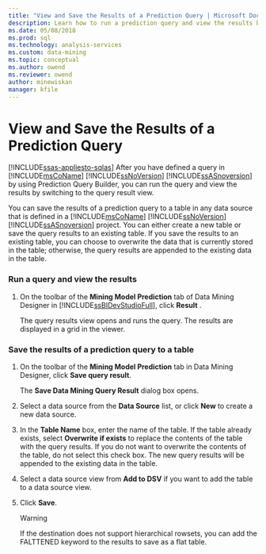 ```yaml
---
title: "View and Save the Results of a Prediction Query | Microsoft Docs"
description: Learn how to run a prediction query and view the results by switching to the query result view in SQL Server Analysis Services.  
ms.date: 05/08/2018
ms.prod: sql
ms.technology: analysis-services
ms.custom: data-mining
ms.topic: conceptual
ms.author: owend
ms.reviewer: owend
author: minewiskan
manager: kfile
---
```

# View and Save the Results of a Prediction Query
[!INCLUDE[ssas-appliesto-sqlas](../includes/ssas-appliesto-sqlas.md)]
  After you have defined a query in [!INCLUDE[msCoName](../includes/msconame-md.md)] [!INCLUDE[ssNoVersion](../includes/ssnoversion-md.md)] [!INCLUDE[ssASnoversion](../includes/ssasnoversion-md.md)] by using Prediction Query Builder, you can run the query and view the results by switching to the query result view.  
  
 You can save the results of a prediction query to a table in any data source that is defined in a [!INCLUDE[msCoName](../includes/msconame-md.md)] [!INCLUDE[ssNoVersion](../includes/ssnoversion-md.md)] [!INCLUDE[ssASnoversion](../includes/ssasnoversion-md.md)] project. You can either create a new table or save the query results to an existing table. If you save the results to an existing table, you can choose to overwrite the data that is currently stored in the table; otherwise, the query results are appended to the existing data in the table.  
  
### Run a query and view the results  
  
1.  On the toolbar of the **Mining Model Prediction** tab of Data Mining Designer in [!INCLUDE[ssBIDevStudioFull](../includes/ssbidevstudiofull-md.md)], click **Result** .  
  
     The query results view opens and runs the query. The results are displayed in a grid in the viewer.  
  
### Save the results of a prediction query to a table  
  
1.  On the toolbar of the **Mining Model Prediction** tab in Data Mining Designer, click **Save query result**.  
  
     The **Save Data Mining Query Result** dialog box opens.  
  
2.  Select a data source from the **Data Source** list, or click **New** to create a new data source.  
  
3.  In the **Table Name** box, enter the name of the table. If the table already exists, select **Overwrite if exists** to replace the contents of the table with the query results. If you do not want to overwrite the contents of the table, do not select this check box. The new query results will be appended to the existing data in the table.  
  
4.  Select a data source view from **Add to DSV** if you want to add the table to a data source view.  
  
5.  Click **Save**.  
  
    > [!WARNING]  
    >  If the destination does not support hierarchical rowsets, you can add the FALTTENED keyword to the results to save as a flat table.  
  
  

